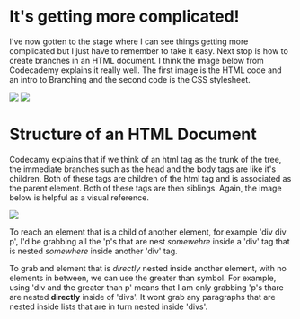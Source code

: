 <html>
<head>
	<title>Branching</title>
</head>
<body>
<h1>It's getting more complicated!</h1>
<p>I've now gotten to the stage where I can see things getting more complicated but I just have to remember to take it easy. Next stop is how to create branches in an HTML document. I think the image below from Codecademy explains it really well. The first image is the HTML code and an intro to Branching and the second code is the CSS stylesheet.</p>
<img src="https://s3.eu-west-2.amazonaws.com/sallearnstocode.images/Branching.png" />
<img src="https://s3.eu-west-2.amazonaws.com/sallearnstocode.images/CSS+-+Branch.jpeg" />
<h1>Structure of an HTML Document</h1>
<p>Codecamy explains that if we think of an html tag as the trunk of the tree, the immediate branches such as the head and the body tags are like it's children. Both of these tags are children of the html tag and is associated as the parent element. Both of these tags are then siblings. Again, the image below is helpful as a visual reference.</p>
<img src="https://s3.eu-west-2.amazonaws.com/sallearnstocode.images/Branching+Explained.jpeg" />
<p>To reach an element that is a child of another element, for example 'div div p', I'd be grabbing all the 'p's that are nest <em>somewehre</em> inside a 'div' tag that is nested <em>somewhere</em> inside another 'div' tag.</p>
<p>To grab and element that is <em>directly</em> nested inside another element, with no elements in between, we can use the greater than symbol. For example, using 'div  and the greater than p' means that I am only grabbing 'p's thare are nested <strong>directly</strong> inside of 'divs'. It wont grab any paragraphs that are nested inside lists that are in turn nested inside 'divs'.</p>
</body>
</html>
